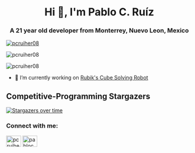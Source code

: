 <!--
**pcruiher08/pcruiher08** is a ✨ _special_ ✨ repository because its `README.md` (this file) appears on your GitHub profile.

Here are some ideas to get you started:

- 🔭 I’m currently working on ...
- 🌱 I’m currently learning ...
- 👯 I’m looking to collaborate on ...
- 🤔 I’m looking for help with ...
- 💬 Ask me about ...
- 📫 How to reach me: ...
- 😄 Pronouns: ...
- ⚡ Fun fact: ...
-->
 
<h1 align="center">Hi 👋, I'm Pablo C. Ruíz</h1>
<h3 align="center">A 21 year old developer from Monterrey, Nuevo Leon, Mexico</h3>

<p align="left"> <a href="https://github.com/ryo-ma/github-profile-trophy"><img src="https://github-profile-trophy.vercel.app/?username=pcruiher08&theme=onedark&margin-w=15&margin-h=15" alt="pcruiher08" /></a> </p>
<p><img src="https://github-readme-stats.vercel.app/api?username=pcruiher08&count_private=true&show_icons=true&include_all_commits=true&theme=onedark&hide=issues,prs" alt="pcruiher08" /></p>
<p align="left"> <img src="https://komarev.com/ghpvc/?username=pcruiher08&label=Profile%20views&color=0e75b6&style=flat" alt="pcruiher08" /> </p>

- 🔭 I’m currently working on [Rubik's Cube Solving Robot](https://github.com/pcruiher08/rubikCV)


## Competitive-Programming Stargazers

[![Stargazers over time](https://starchart.cc/pcruiher08/Competitive-Programming.svg)](https://github.com/pcruiher08/Competitive-Programming)


<h3 align="left">Connect with me:</h3>
<p align="left">
<a href="https://twitter.com/pcruiher" target="blank"><img align="center" src="https://cdn.jsdelivr.net/npm/simple-icons@3.0.1/icons/twitter.svg" alt="pcruiher" height="30" width="40" /></a>
<a href="https://instagram.com/pablocesarruiz" target="blank"><img align="center" src="https://cdn.jsdelivr.net/npm/simple-icons@3.0.1/icons/instagram.svg" alt="pablocesarruis" height="30" width="40" /></a>
</p>
